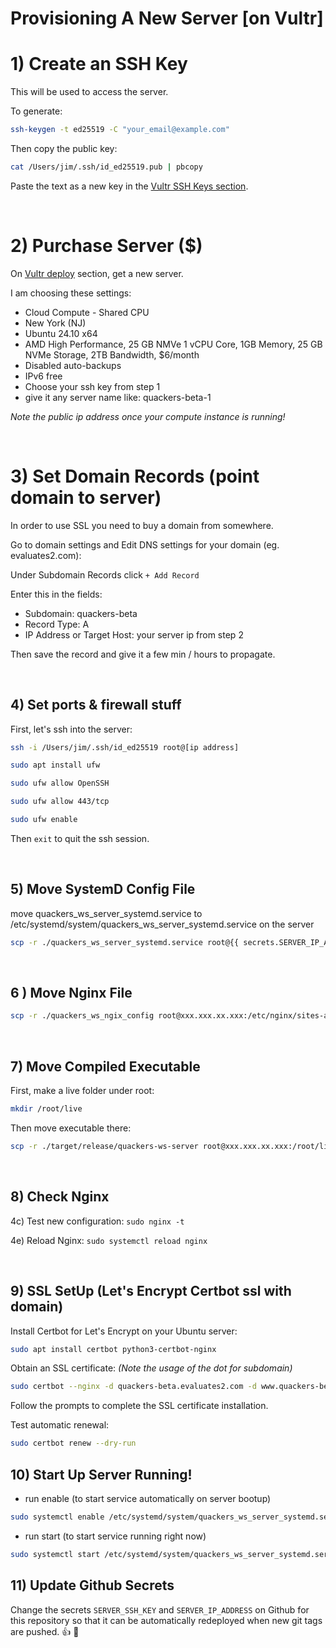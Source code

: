 # Provisioning A New Server [on Vultr]


# 1) Create an SSH Key
This will be used to access the server.

To generate:
```bash
ssh-keygen -t ed25519 -C "your_email@example.com"
```

Then copy the public key:
```bash
cat /Users/jim/.ssh/id_ed25519.pub | pbcopy
```

Paste the text as a new key in the [Vultr SSH Keys section](https://my.vultr.com/settings/#settingssshkeys).

<br/>

# 2) Purchase Server ($)
On [Vultr deploy](https://my.vultr.com/deploy/) section, get a new server.

I am choosing these settings:
- Cloud Compute - Shared CPU
- New York (NJ)
- Ubuntu 24.10 x64
- AMD High Performance, 25 GB NMVe 1 vCPU Core, 1GB Memory, 25 GB NVMe Storage, 2TB Bandwidth, $6/month
- Disabled auto-backups
- IPv6 free
- Choose your ssh key from step 1
- give it any server name like: quackers-beta-1


_Note the public ip address once your compute instance is running!_

</br>

# 3) Set Domain Records (point domain to server)
In order to use SSL you need to buy a domain from somewhere.

Go to domain settings and Edit DNS settings for your domain (eg. evaluates2.com):
 
 Under Subdomain Records click `+ Add Record`

Enter this in the fields:

- Subdomain: quackers-beta
- Record Type: A
- IP Address or Target Host: your server ip from step 2

Then save the record and give it a few min / hours to propagate.

<br/>

## 4)  Set ports & firewall stuff

First, let's ssh into the server:
```bash
ssh -i /Users/jim/.ssh/id_ed25519 root@[ip address]
```

```bash
sudo apt install ufw
```

```bash
sudo ufw allow OpenSSH
```
```bash
sudo ufw allow 443/tcp 
```

```bash
sudo ufw enable
```

Then `exit` to quit the ssh session.

<br/>

## 5) Move SystemD Config File
move quackers_ws_server_systemd.service to /etc/systemd/system/quackers_ws_server_systemd.service on the server

```bash
scp -r ./quackers_ws_server_systemd.service root@{{ secrets.SERVER_IP_ADDRESS }}:/etc/systemd/system/quackers_ws_server_systemd.service
```

</br>

## 6 ) Move Nginx File
```bash
scp -r ./quackers_ws_ngix_config root@xxx.xxx.xx.xxx:/etc/nginx/sites-available/quackers-beta.jimlynchcodes.com
```

</br>

## 7) Move Compiled Executable

First, make a live folder under root:
```bash
mkdir /root/live
```

Then move executable there:

```bash
scp -r ./target/release/quackers-ws-server root@xxx.xxx.xx.xxx:/root/live/
```

</br>

## 8) Check Nginx

4c) Test new configuration: `sudo nginx -t`

4e) Reload Nginx: `sudo systemctl reload nginx`

<br/>

## 9) SSL SetUp (Let's Encrypt Certbot ssl with domain)

Install Certbot for Let's Encrypt on your Ubuntu server:
```bash
sudo apt install certbot python3-certbot-nginx
```

Obtain an SSL certificate:
_(Note the usage of the dot for subdomain)_
```bash
sudo certbot --nginx -d quackers-beta.evaluates2.com -d www.quackers-beta.evaluates2.com
```

Follow the prompts to complete the SSL certificate installation.

Test automatic renewal:
```bash
sudo certbot renew --dry-run
```

## 10) Start Up Server Running!
- run enable (to start service automatically on server bootup)
```bash
sudo systemctl enable /etc/systemd/system/quackers_ws_server_systemd.service
```

- run start (to start service running right now)
```bash
sudo systemctl start /etc/systemd/system/quackers_ws_server_systemd.service
```

## 11) Update Github Secrets
Change the secrets `SERVER_SSH_KEY` and `SERVER_IP_ADDRESS` on Github for this repository so that it can be automatically redeployed when new git tags are pushed. 👍 🚀
